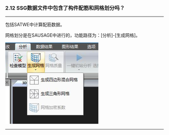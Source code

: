 ﻿### 2.12  SSG数据文件中包含了构件配筋和网格划分吗？

---

包括SATWE中计算配筋数据。

网格划分是在SAUSAGE中进行的，功能路径为：[分析]-[生成网格]。

![](.\image\2.12-1.jpg)

---
